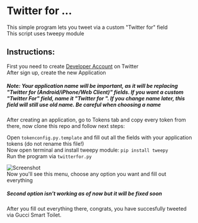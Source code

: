 # Twitter for ...  
This simple program lets you tweet via a custom "Twitter for" field  
This script uses tweepy module  

## Instructions:
First you need to create [Developer Account](https://developer.twitter.com) on Twitter  
After sign up, create the new Application
##### Note: Your application name will be important, as it will be replacing "Twitter for (Android/iPhone/Web Client)" fields. If you want a custom "Twitter For" field, name it "Twitter for <your choice>". If you change name later, this field will still use old name. Be careful when choosing a name  
After creating an application, go to Tokens tab and copy every token from there, now clone this repo and follow next steps:  
  
Open `tokenconfig.py.template` and fill out all the fields with your application tokens (do not rename this file!)  
Now open terminal and install tweepy module: `pip install tweepy`  
Run the program via `twitterfor.py`  

![Screenshot](https://github.com/X1nto/twitter-for-x/blob/master/Screenshot.png)  
Now you'll see this menu, choose any option you want and fill out everything  

##### Second option isn't working as of now but it will be fixed soon  

After you fill out everything there, congrats, you have succesfully tweeted via Gucci Smart Toilet.  
